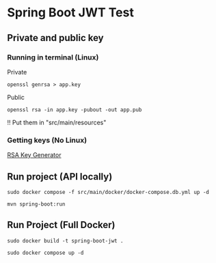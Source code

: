 # Spring Boot JWT Test

## Private and public key 

### Running in terminal (Linux)

Private
```Shell
openssl genrsa > app.key
```
Public 
```Shell
openssl rsa -in app.key -pubout -out app.pub
```
!! Put them in "src/main/resources"

### Getting keys (No Linux)
[RSA Key Generator](https://cryptotools.net/rsagen)

## Run project (API locally)

```Shell
sudo docker compose -f src/main/docker/docker-compose.db.yml up -d
```

```Shell
mvn spring-boot:run
```

## Run Project (Full Docker)

```Shell
sudo docker build -t spring-boot-jwt .
```

```Shell
sudo docker compose up -d
```